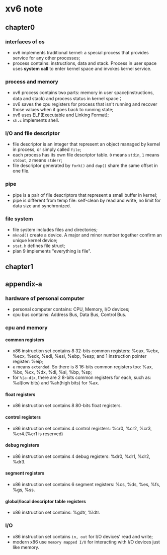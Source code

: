 xv6 note
======

## chapter0

### interfaces of os
- xv6 implements traditional kernel: a special process that provides service for any other processes;
- process contains: instructions, data and stack. Process in user space uses **system call** to enter kernel space and invokes kernel service.

### process and memory
- xv6 process contains two parts: memory in user space(instructions, data and stack) and process status in kernel space；
- xv6 saves the cpu registers for process that isn't running and recover those values when it goes back to running state;
- xv6 uses ELF(Executable and Linking Format);
- `sh.c` implements shell.

### I/O and file descriptor
- file descriptor is an integer that represent an object managed by kernel in process, or simply called `file`;
- each process has its own file descriptor table. `0` means `stdin`, `1` means `stdout`, `2` means `stderr`;
- file descriptor generated by `fork()` and `dup()` share the same offset in one file.

### pipe
- pipe is a pair of file descriptors that represent a small buffer in kernel;
- pipe is different from temp file: self-clean by read and write, no limit for data size and synchronized.

### file system
- file system includes files and directories;
- `mknod()` create a device. A major and minor number together confirm an unique kernel device;
- `stat.h` defines file struct;
- plan 9 implements "everything is file".

## chapter1


## appendix-a

### hardware of personal computer
- personal computer contains: CPU, Memory, I/O devices;
- cpu bus contains: Address Bus, Data Bus, Control Bus.

### cpu and memory

#### common registers
- x86 instruction set contains 8 32-bits common registers: %eax, %ebx, %ecx, %edx, %edi, %esi, %ebp, %esp; and 1 instruction pointer register: %eip;
- `e` means `extended`. So there is 8 16-bits common registers too: %ax, %bx, %cx, %dx, %di, %si, %bp, %sp;
- for `%|a-d|x`, there are 2 8-bits common registers for each, such as: %al(low bits) and %ah(high bits) for %ax.

#### float registers
- x86 instruction set contains 8 80-bits float registers.

#### control registers
- x86 instruction set contains 4 control registers: %cr0, %cr2, %cr3, %cr4.(%cr1 is reserved)

#### debug registers
- x86 instruction set contains 4 debug registers: %dr0, %dr1, %dr2, %dr3.

#### segment registers
- x86 instruction set contains 6 segment registers: %cs, %ds, %es, %fs, %gs, %ss.

#### global/local descriptor table registers
- x86 instruction set contains: %gdtr, %ldtr.

### I/O
- x86 instruction set contains `in, out` for I/O devices' read and write;
- modern x86 use `memory mapped I/O` for interacting with I/O devices just like memory.

